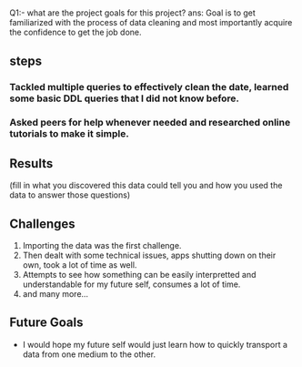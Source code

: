 #
Q1:- what are the project goals for this project?
ans: Goal is to get familiarized with the process of data cleaning and most importantly acquire the confidence
to get the job done.

## steps
### Tackled multiple queries to effectively clean the date, learned some basic DDL queries that I did not know before.
### Asked peers for help whenever needed and researched online tutorials to make it simple.

## Results
(fill in what you discovered this data could tell you and how you used the data to answer those questions)

## Challenges 
1) Importing the data was the first challenge.
2) Then dealt with some technical issues, apps shutting down on their own, took a lot of time as well.
3) Attempts to see how something can be easily interpretted and understandable for my future self, consumes a lot of time.
4) and many more...

## Future Goals
- I would hope my future self would just learn how to quickly transport a data from one medium to the other.

